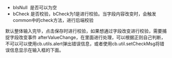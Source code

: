 - bIsNull  是否可以为空
- bCheck 是否校验，bCheck为1是进行校验。当字段内容改变时，会触发common中的check方法，进行后端校验


默认整体输入完毕，点击保存时进行校验，如果想通过字段改变进行校验，需要捕捉字段改变事件 afterValueChange，在里面进行处理，可以根据正则自己判断，不可以可以使用cb.utils.alert弹出错误信息，或者使用cb.util.setCheckMsg将错误信息显示在输入框的下面。